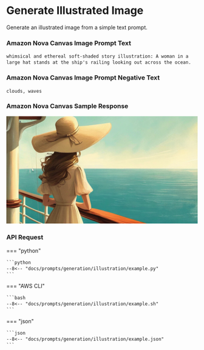 # Generate Illustrated Image
Generate an illustrated image from a simple text prompt.

### Amazon Nova Canvas Image Prompt Text
    whimsical and ethereal soft-shaded story illustration: A woman in a large hat stands at the ship's railing looking out across the ocean.

### Amazon Nova Canvas Image Prompt Negative Text
    clouds, waves

### Amazon Nova Canvas Sample Response
![Image test](./simple-image-output-1.png)

### API Request
=== "python"

    ```python
    --8<-- "docs/prompts/generation/illustration/example.py"
    ```

=== "AWS CLI"

    ```bash
    --8<-- "docs/prompts/generation/illustration/example.sh"
    ```

=== "json"

    ```json
    --8<-- "docs/prompts/generation/illustration/example.json"
    ```


